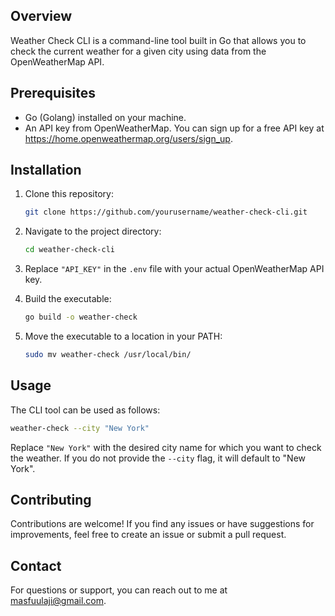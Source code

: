
## Overview

Weather Check CLI is a command-line tool built in Go that allows you to check the current weather for a given city using data from the OpenWeatherMap API.

## Prerequisites

- Go (Golang) installed on your machine.
- An API key from OpenWeatherMap. You can sign up for a free API key at https://home.openweathermap.org/users/sign_up.

## Installation

1. Clone this repository:

   ```bash
   git clone https://github.com/yourusername/weather-check-cli.git
   ```

2. Navigate to the project directory:

   ```bash
   cd weather-check-cli
   ```

3. Replace `"API_KEY"` in the `.env` file with your actual OpenWeatherMap API key.

4. Build the executable:

   ```bash
   go build -o weather-check
   ```

5. Move the executable to a location in your PATH:

   ```bash
   sudo mv weather-check /usr/local/bin/
   ```

## Usage

The CLI tool can be used as follows:

```bash
weather-check --city "New York"
```

Replace `"New York"` with the desired city name for which you want to check the weather. If you do not provide the `--city` flag, it will default to "New York".


## Contributing

Contributions are welcome! If you find any issues or have suggestions for improvements, feel free to create an issue or submit a pull request.

## Contact

For questions or support, you can reach out to me at masfuulaji@gmail.com.
